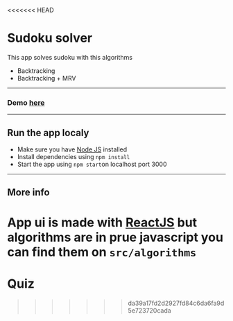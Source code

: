 <<<<<<< HEAD
# Sudoku solver

This app solves sudoku with this algorithms

- Backtracking
- Backtracking + MRV

---

### Demo [here](https://jobeh.github.io/sudoku-solver/)

---

## Run the app localy

- Make sure you have [Node JS](https://nodejs.org/) installed
- Install dependencies using `npm install`
- Start the app using `npm start`on localhost port 3000

---

## More info

App ui is made with [ReactJS](https://github.com/facebook/react/) but algorithms are in prue javascript you can find them on `src/algorithms`
=======
# Quiz

>>>>>>> da39a17fd2d2927fd84c6da6fa9d5e723720cada
